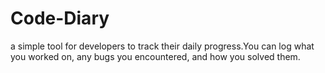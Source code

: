 # Code-Diary
a simple tool for developers to track their daily progress.You can log what you worked on, any bugs you encountered, and how you solved them.

